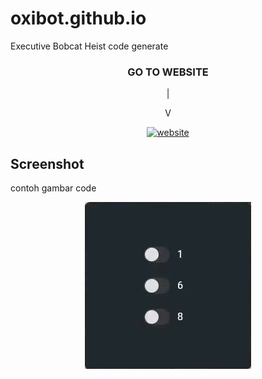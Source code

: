 # oxibot.github.io
Executive Bobcat Heist code generate

<div align="center">
  
### **GO TO WEBSITE**
<p>|</p>
<p>V</p>
  
[![website](https://img.shields.io/badge/website-1DA1F2?style=for-the-badge&logo=googlechrome&logoColor=white)](https://oxibot.github.io/executive-bobcat-heist/)


</div>


## Screenshot

contoh gambar code

<div align='center'>

![Bobcat Code](bobcat_code.png?raw=true "EZ DEEECK")

</div>
